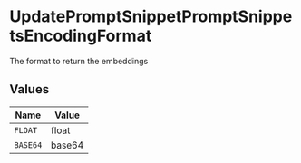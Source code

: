 # UpdatePromptSnippetPromptSnippetsEncodingFormat

The format to return the embeddings


## Values

| Name     | Value    |
| -------- | -------- |
| `FLOAT`  | float    |
| `BASE64` | base64   |